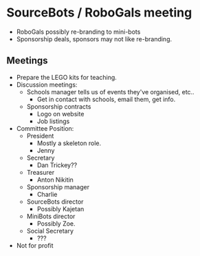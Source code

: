 # SourceBots / RoboGals meeting

- RoboGals possibly re-branding to mini-bots
- Sponsorship deals, sponsors may not like re-branding.

## Meetings

- Prepare the LEGO kits for teaching.
- Discussion meetings:
    - Schools manager tells us of events they've organised, etc..
        - Get in contact with schools, email them, get info.
    - Sponsorship contracts
        - Logo on website
        - Job listings
- Committee Position:
    - President
        - Mostly a skeleton role.
        - Jenny
    - Secretary
        - Dan Trickey??
    - Treasurer
        - Anton Nikitin
    - Sponsorship manager
        - Charlie
    - SourceBots director
        - Possibly Kajetan
    - MiniBots director
        - Possibly Zoe.
    - Social Secretary
        - ???
- Not for profit
